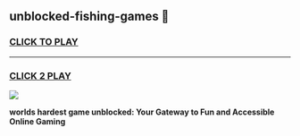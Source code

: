 
## unblocked-fishing-games 👋
<h3>
<a href="https://premium.freeplayer.one?title=unblocked-fishing-games&ref=14F">CLICK TO PLAY</a></h3>
<hr>

<h3>
<a href="https://premium.freeplayer.one?title=unblocked-fishing-games&ref=14F">CLICK 2 PLAY</a>
  
</h3>

<a href="https://premium.freeplayer.one?title=unblocked-fishing-games&ref=12F/"><img src="https://clearcache.store/games.png"></a>


**worlds hardest game unblocked: Your Gateway to Fun and Accessible Online Gaming**
